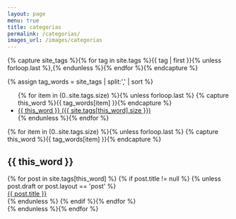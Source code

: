 ```yaml
---
layout: page
menu: true
title: categorias
permalink: /categorias/
images_url: /images/categorias
---
```

<!-- Get the tag name for every tag on the site and set them
to the `site_tags` variable. -->
{% capture site_tags %}{% for tag in site.tags %}{{ tag | first }}{% unless forloop.last %},{% endunless %}{% endfor %}{% endcapture %}

<!-- `tag_words` is a sorted array of the tag names. -->
{% assign tag_words = site_tags | split:',' | sort %}

<!-- List of all tags -->
<ul class="tags">
  {% for item in (0..site.tags.size) %}{% unless forloop.last %}
    {% capture this_word %}{{ tag_words[item] }}{% endcapture %}
    <li>
      <a href="#{{ this_word | cgi_escape }}" class="tag">{{ this_word }}
        <span>({{ site.tags[this_word].size }})</span>
      </a>
    </li>
  {% endunless %}{% endfor %}
</ul>

<!-- Posts by Tag -->
<div>
  {% for item in (0..site.tags.size) %}{% unless forloop.last %}
    {% capture this_word %}{{ tag_words[item] }}{% endcapture %}
    <h2 id="{{ this_word | cgi_escape }}">{{ this_word }}</h2>
     <div class="tag_container">
      {% for post in site.tags[this_word] %}
          {% if post.title != null %} 
           {% unless post.draft or post.layout == 'post' %}
            <a class="tag_post" href="{{ site.url }}{{ post.url }}">
              <div class="post-thumbnail">
                <amp-img  src="{{site.url}}{{post.images_url}}/featured.jpg" 
                          layout="responsive"
                          alt="{{post.thumbnail_alt}}" 
                          height="370" 
                          width="700"/>
              </div>
              <div>
                {{ post.title }}      
              </div>
            </a>   
          {% endunless %}
      {% endif %}{% endfor %}
    </div>
  {% endunless %}{% endfor %}
</div>